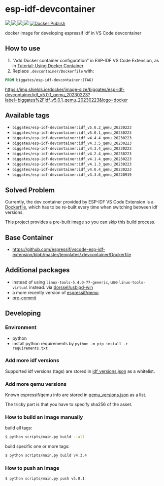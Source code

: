 # esp-idf-devcontainer

[![](https://img.shields.io/docker/image-size/biggates/esp-idf-devcontainer/idf_v5.0.2_qemu_20230223?label=biggates%2Fidf_v5.0.2_qemu_20230223&logo=docker) ![](https://img.shields.io/docker/image-size/biggates/esp-idf-devcontainer/idf_v4.4.4_qemu_20230223?label=biggates%2Fidf_v4.4.4_qemu_20230223&logo=docker) ![](https://img.shields.io/docker/image-size/biggates/esp-idf-devcontainer/idf_v4.3.5_qemu_20230223?label=biggates%2Fidf_v4.3.5_qemu_20230223&logo=docker) ![](https://img.shields.io/docker/image-size/biggates/esp-idf-devcontainer/idf_v3.3.6_qemu_20220919?label=biggates%2Fidf_v3.3.6_qemu_20220919&logo=docker)](https://hub.docker.com/r/biggates/esp-idf-devcontainer/tags) [![Docker Publish](https://github.com/biggates/esp-idf-devcontainer/actions/workflows/docker_publish.yml/badge.svg)](https://github.com/biggates/esp-idf-devcontainer/actions/workflows/docker_publish.yml)

docker image for developing espressif idf in VS Code devcontainer

## How to use

1. "Add Docker container configuration" in ESP-IDF VS Code Extension, as in [Tutorial: Using Docker Container](https://github.com/espressif/vscode-esp-idf-extension/blob/master/docs/tutorial/using-docker-container.md)
2. Replace `.devcontainer/Dockerfile` with:

  ```dockerfile
  FROM biggates/esp-idf-devcontainer:(TAG)
  ```


https://img.shields.io/docker/image-size/biggates/esp-idf-devcontainer/idf_v5.0.1_qemu_20230223?label=biggates%2Fidf_v5.0.1_qemu_20230223&logo=docker

## Available tags

* `biggates/esp-idf-devcontainer:idf_v5.0.2_qemu_20230223`
* `biggates/esp-idf-devcontainer:idf_v5.0.1_qemu_20230223`
* `biggates/esp-idf-devcontainer:idf_v4.4.4_qemu_20230223`
* `biggates/esp-idf-devcontainer:idf_v4.3.5_qemu_20230223`
* `biggates/esp-idf-devcontainer:idf_v4.3.4_qemu_20230223`
* `biggates/esp-idf-devcontainer:idf_v4.2.4_qemu_20230223`
* `biggates/esp-idf-devcontainer:idf_v4.1.4_qemu_20230223`
* `biggates/esp-idf-devcontainer:idf_v4.1.3_qemu_20230223`
* `biggates/esp-idf-devcontainer:idf_v4.0.4_qemu_20230223`
* `biggates/esp-idf-devcontainer:idf_v3.3.6_qemu_20220919`

## Solved Problem

Currently, the dev container provided by ESP-IDF VS Code Extension is a [Dockerfile](https://github.com/espressif/vscode-esp-idf-extension/blob/master/templates/.devcontainer/Dockerfile), which has to be re-built every time when switching between idf versions.

This project provides a pre-built image so you can skip this build process.

## Base Container

* https://github.com/espressif/vscode-esp-idf-extension/blob/master/templates/.devcontainer/Dockerfile

## Additional packages

* instead of using `linux-tools-5.4.0-77-generic`, use `linux-tools-virtual` instead. via [dorssel/usbipd-win](https://github.com/dorssel/usbipd-win/wiki/WSL-support#usbip-client-tools)
* a more recently version of [espressif/qemu](https://github.com/espressif/qemu/)
* [pre-commit](https://pre-commit.com/)

## Developing

### Environment

* python
* install python requirements by `python -m pip install -r requirements.txt`

### Add more idf versions

Supported idf versions (tags) are stored in [idf_versions.json](./idf_versions.json) as a whitelist.

### Add more qemu versions

Known espressif/qemu info are stored in [qemu_versions.json](./qemu_versions.json) as a list.

The tricky part is that you have to specify sha256 of the asset.

### How to build an image manually

build all tags:

```bash
$ python scripts/main.py build --all
```

build specific one or more tags:

```bash
$ python scripts/main.py build v4.3.4
```

### How to push an image

```bash
$ python scripts/main.py push v5.0.1
```
